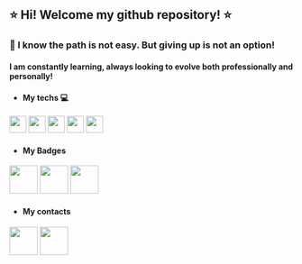## ⭐ Hi! Welcome my github repository! ⭐

### 🧗 I know the path is not easy. But giving up is not an option!
#### I am constantly learning, always looking to evolve both professionally and personally! 


- #### My techs 💻
<img src="https://user-images.githubusercontent.com/104280692/185771742-7554221b-c7bb-4c43-b80a-d80a3d13bdce.png" height="30px"></img>
<img src="https://user-images.githubusercontent.com/104280692/185771743-fa0b2067-7d72-4fcb-a794-76dd750f26d5.png" height="30px"></img>
<img src="https://user-images.githubusercontent.com/104280692/185771744-dbb6de73-da45-4d31-b285-f75b1a8ef18a.png" height="30px"></img>
<img src="https://user-images.githubusercontent.com/104280692/185771745-35e84f50-fff9-4efc-9dcb-064329eace67.png" height="30px"></img>
<img src="https://user-images.githubusercontent.com/104280692/185771746-75919481-c321-4675-bbb4-7a31d6cecaed.png" height="30px"></img>

- #### My Badges
<img src="https://user-images.githubusercontent.com/104280692/185771447-f79d1b55-f7db-4b00-932b-7a1677af4eca.png" height="50px"></img>
<img src="https://user-images.githubusercontent.com/104280692/185771519-1b6eb56e-2bd8-4c7e-ad26-4a2074e9ae9f.png" height="50px"></img>
<img src="https://user-images.githubusercontent.com/104280692/185771522-cb24bc7a-edfb-4805-bf34-0783f471148f.png" height="50px"></img>

- #### My contacts

<a id="rede" href="https://www.linkedin.com/in/sannyhelenlima" target="_blank"><img src="https://user-images.githubusercontent.com/104280692/185771400-f33093fa-7e1d-42b9-9ba1-ab6ede8a1741.png" height="50px"></img></a>
<a id="rede" href="mailto:sannyhelenlima@gmail.com"><img src="https://user-images.githubusercontent.com/104280692/185771399-491b74c6-e770-4e98-aeac-fe9760731f44.png" height="50px"></img></a>
